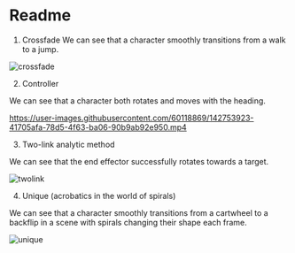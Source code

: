 # Readme

1. Crossfade
We can see that a character smoothly transitions from a walk to a jump.

![crossfade](https://user-images.githubusercontent.com/60118869/142753768-a6386a83-58b2-4428-8499-9c51b489d777.gif)


2. Controller

We can see that a character both rotates and moves with the heading.

https://user-images.githubusercontent.com/60118869/142753923-41705afa-78d5-4f63-ba06-90b9ab92e950.mp4

3. Two-link analytic method

We can see that the end effector successfully rotates towards a target.

![twolink](https://user-images.githubusercontent.com/60118869/142753982-f3cb9359-21cf-4949-99cb-e53700d6d5b6.gif)

4. Unique (acrobatics in the world of spirals)

We can see that a character smoothly transitions from a cartwheel to a backflip in a scene with spirals changing their shape each frame.

![unique](https://user-images.githubusercontent.com/60118869/142754157-ce3c7d27-8d65-4dc6-b50e-3b95e52ee1e5.gif)



